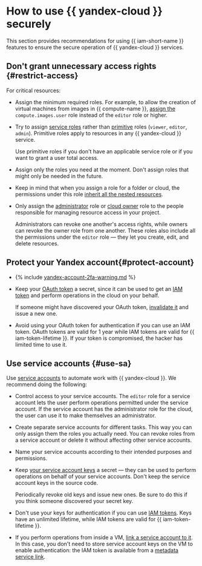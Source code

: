 # How to use {{ yandex-cloud }} securely

This section provides recommendations for using {{ iam-short-name }} features to ensure the secure operation of {{ yandex-cloud }} services.

## Don't grant unnecessary access rights {#restrict-access}

For critical resources:

* Assign the minimum required roles. For example, to allow the creation of virtual machines from images in {{ compute-name }}, [assign the](../operations/roles/grant.md) `compute.images.user` role instead of the `editor` role or higher.

* Try to assign [service roles](../concepts/access-control/roles.md#service-roles) rather than [primitive](../concepts/access-control/roles.md#primitive-roles) roles (`viewer`, `editor`, `admin`). Primitive roles apply to resources in any {{ yandex-cloud }} service.

    Use primitive roles if you don't have an applicable service role or if you want to grant a user total access.

* Assign only the roles you need at the moment. Don't assign roles that might only be needed in the future.

* Keep in mind that when you assign a role for a folder or cloud, the permissions under this role [inherit all the nested resources](../concepts/access-control/index.md#inheritance).

* Only assign the [administrator](../concepts/access-control/roles.md#admin) role or [cloud owner](../concepts/access-control/roles.md#owner) role to the people responsible for managing resource access in your project.

    Administrators can revoke one another's access rights, while owners can revoke the owner role from one another. These roles also include all the permissions under the `editor` role — they let you create, edit, and delete resources.

## Protect your Yandex account{#protect-account}

* {% include [yandex-account-2fa-warning.md](../../_includes/iam/yandex-account-2fa-warning.md) %}
* Keep your [OAuth token](../concepts/authorization/oauth-token.md) a secret, since it can be used to get an [IAM token](../concepts/authorization/iam-token.md) and perform operations in the cloud on your behalf.

    If someone might have discovered your OAuth token, [invalidate it](https://tech.yandex.com/oauth/doc/dg/reference/token-invalidate-docpage/) and issue a new one.

* Avoid using your OAuth token for authentication if you can use an IAM token. OAuth tokens are valid for 1 year while IAM tokens are valid for {{ iam-token-lifetime }}. If your token is compromised, the hacker has limited time to use it.

## Use service accounts {#use-sa}

Use [service accounts](../concepts/users/service-accounts.md) to automate work with {{ yandex-cloud }}. We recommend doing the following:

* Control access to your service accounts. The `editor` role for a service account lets the user perform operations permitted under the service account. If the service account has the administrator role for the cloud, the user can use it to make themselves an administrator.

* Create separate service accounts for different tasks. This way you can only assign them the roles you actually need. You can revoke roles from a service account or delete it without affecting other service accounts.

* Name your service accounts according to their intended purposes and permissions.

* Keep [your service account keys](../concepts/users/service-accounts#sa-key) a secret — they can be used to perform operations on behalf of your service accounts. Don't keep the service account keys in the source code.

    Periodically revoke old keys and issue new ones. Be sure to do this if you think someone discovered your secret key.

* Don't use your keys for authentication if you can use [IAM tokens](../concepts/authorization/iam-token.md). Keys have an unlimited lifetime, while IAM tokens are valid for {{ iam-token-lifetime }}.

* If you perform operations from inside a VM, [link a service account to it](../../compute/operations/vm-connect/auth-inside-vm.md). In this case, you don't need to store service account keys on the VM to enable authentication: the IAM token is available from a [metadata service link](../../compute/operations/vm-connect/auth-inside-vm#auth-inside-vm).
